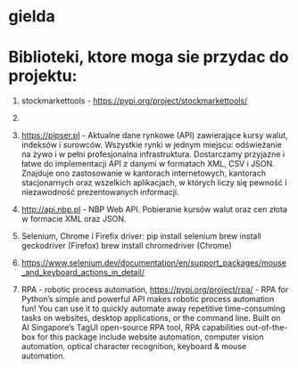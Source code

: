 # gielda
# Biblioteki, ktore moga sie przydac do projektu:
1. stockmarkettools - https://pypi.org/project/stockmarkettools/
2. 
3. https://pipser.pl - Aktualne dane rynkowe (API) zawierające kursy walut, indeksów i surowców.
                        Wszystkie rynki w jednym miejscu: odświeżanie na żywo i w pełni profesjonalna infrastruktura. 
                        Dostarczamy przyjazne i łatwe do implementacji API z danymi w formatach XML, CSV i JSON. 
                        Znajduje ono zastosowanie w kantorach internetowych, kantorach stacjonarnych oraz wszelkich 
                        aplikacjach, w których liczy się pewność i niezawodność prezentowanych informacji.
4. http://api.nbp.pl - NBP Web API. Pobieranie kursów walut oraz cen złota w formacie XML oraz JSON.
5. Selenium, Chrome i Firefix driver:
                        pip install selenium
                        brew install geckodriver (Firefox)
                        brew install chromedriver (Chrome)
6. https://www.selenium.dev/documentation/en/support_packages/mouse_and_keyboard_actions_in_detail/




7. RPA - robotic process automation, https://pypi.org/project/rpa/ - RPA for Python’s simple and powerful API makes 
                        robotic process automation fun! You can use it to quickly automate away repetitive time-consuming 
                        tasks on websites, desktop applications, or the command line. Built on AI Singapore’s TagUI open-source 
                        RPA tool, RPA capabilities out-of-the-box for this package include website automation, computer 
                        vision automation, optical character recognition, keyboard & mouse automation.